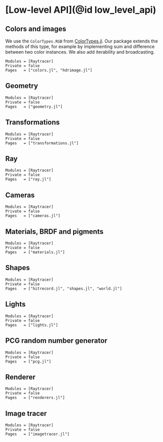 # [Low-level API](@id low_level_api)

## Colors and images

We use the `ColorTypes.RGB` from [ColorTypes.jl](https://github.com/JuliaGraphics/ColorTypes.jl). Our package extends the methods of this type, for example by implementing sum and difference between two color instances. We also add iterability and broadcasting.

```@autodocs
Modules = [Raytracer]
Private = false
Pages   = ["colors.jl", "hdrimage.jl"]
```

## Geometry

```@autodocs
Modules = [Raytracer]
Private = false
Pages   = ["geometry.jl"]
```

## Transformations

```@autodocs
Modules = [Raytracer]
Private = false
Pages   = ["transformations.jl"]
```

## Ray

```@autodocs
Modules = [Raytracer]
Private = false
Pages   = ["ray.jl"]
```

## Cameras

```@autodocs
Modules = [Raytracer]
Private = false
Pages   = ["cameras.jl"]
```

## Materials, BRDF and pigments

```@autodocs
Modules = [Raytracer]
Private = false
Pages   = ["materials.jl"]
```

## Shapes

```@autodocs
Modules = [Raytracer]
Private = false
Pages   = ["hitrecord.jl", "shapes.jl", "world.jl"]
```

## Lights

```@autodocs
Modules = [Raytracer]
Private = false
Pages   = ["lights.jl"]
```

## PCG random number generator

```@autodocs
Modules = [Raytracer]
Private = false
Pages   = ["pcg.jl"]
```

## Renderer

```@autodocs
Modules = [Raytracer]
Private = false
Pages   = ["renderers.jl"]
```

## Image tracer

```@autodocs
Modules = [Raytracer]
Private = false
Pages   = ["imagetracer.jl"]
```
